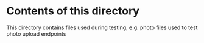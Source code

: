 # Contents of this directory

This directory contains files used during testing, e.g.
photo files used to test photo upload endpoints